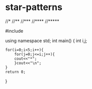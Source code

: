 # star-patterns
//*
//**
//***
//****
//*****

#include<iostream>

using namespace std;
int main()
{
    int i,j;
    
    for(i=0;i<5;i++){
        for(j=0;j<=i;j++){
        cout<<"*";
        }cout<<"\n"; 
    }
    return 0;
}
